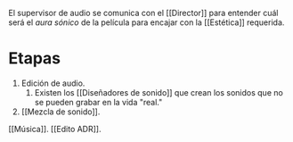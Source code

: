 El supervisor de audio se comunica con el [[Director]] para entender cuál será el *aura sónico* de la película para encajar con la [[Estética]] requerida.

# Etapas

1. Edición de audio.
	1. Existen los [[Diseñadores de sonido]] que crean los sonidos que no se pueden grabar en la vida "real."
2. [[Mezcla de sonido]].

[[Música]].
[[Edito ADR]].